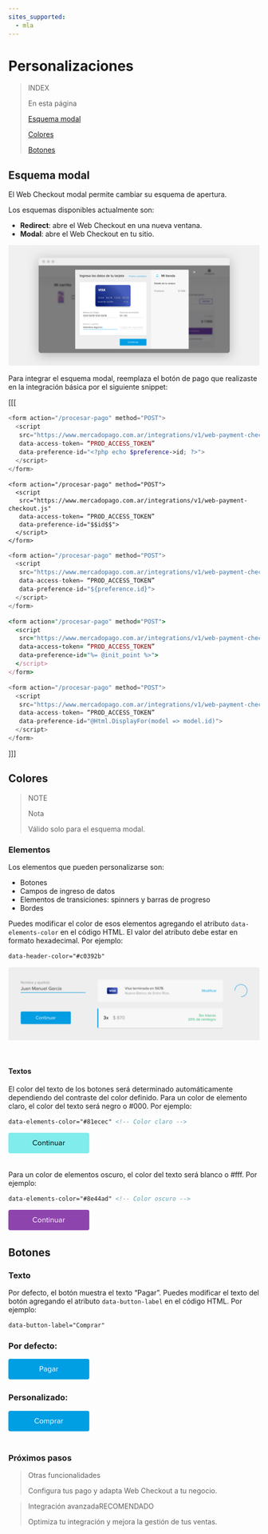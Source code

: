 ```yaml
---
sites_supported:
  - mla
---
```


# Personalizaciones

> INDEX
>
> En esta página
>
>
>
> [Esquema modal](https://www.mercadopago.com.ar/developers/es/guides/payments/web-payment-checkout/customizations#bookmark_esquema_modal)
>
> [Colores](https://www.mercadopago.com.ar/developers/es/guides/payments/web-payment-checkout/customizations#bookmark_colores)
>
> [Botones](https://www.mercadopago.com.ar/developers/es/guides/payments/web-payment-checkout/customizations#bookmark_botones)

## Esquema modal

El Web Checkout modal permite cambiar su esquema de apertura.

Los esquemas disponibles actualmente son:

* **Redirect**: abre el Web Checkout en una nueva ventana.
* **Modal**: abre el Web Checkout en tu sitio.

![Checkout-Modal](/images/web-payment-checkout/checkout-modal.png)

Para integrar el esquema modal, reemplaza el botón de pago que realizaste en la integración
básica por el siguiente snippet:

[[[
```php
<form action="/procesar-pago" method="POST">
  <script
   src="https://www.mercadopago.com.ar/integrations/v1/web-payment-checkout.js"
   data-access-token= “PROD_ACCESS_TOKEN”
   data-preference-id="<?php echo $preference->id; ?>">
  </script>
</form>
```
```node
<form action="/procesar-pago" method="POST">
  <script
   src="https://www.mercadopago.com.ar/integrations/v1/web-payment-checkout.js"
   data-access-token= “PROD_ACCESS_TOKEN”
   data-preference-id="$$id$$">
  </script>
</form>
```
```java
<form action="/procesar-pago" method="POST">
  <script
   src="https://www.mercadopago.com.ar/integrations/v1/web-payment-checkout.js"
   data-access-token= “PROD_ACCESS_TOKEN”
   data-preference-id="${preference.id}">
  </script>
</form>
```
```ruby
<form action="/procesar-pago" method="POST">
  <script
   src="https://www.mercadopago.com.ar/integrations/v1/web-payment-checkout.js"
   data-access-token= “PROD_ACCESS_TOKEN”
   data-preference-id="%= @init_point %>">
  </script>
</form>
```
```csharp
<form action="/procesar-pago" method="POST">
  <script
   src="https://www.mercadopago.com.ar/integrations/v1/web-payment-checkout.js"
   data-access-token= “PROD_ACCESS_TOKEN”
   data-preference-id="@Html.DisplayFor(model => model.id)">
  </script>
</form>
```
]]]

## Colores

> NOTE
>
> Nota
>
> Válido solo para el esquema modal.

### Elementos

Los elementos que pueden personalizarse son:

* Botones
* Campos de ingreso de datos
* Elementos de transiciones: spinners y barras de progreso
* Bordes

Puedes modificar el color de esos elementos agregando el atributo `data-elements-color` en el código HTML.
El valor del atributo debe estar en formato hexadecimal. Por ejemplo:


```html
data-header-color="#c0392b"
```

![Custom-Component](/images/web-payment-checkout/custom_components.gif)
</p><br/>

#### Textos

El color del texto de los botones será determinado automáticamente dependiendo del contraste del color definido.
Para un color de elemento claro, el color del texto será negro o #000. Por ejemplo:

```html
data-elements-color="#81ecec" <!-- Color claro -->
```

![Light Color Button](/images/web-payment-checkout/light_color_button.png)

<br/>Para un color de elementos oscuro, el color del texto será blanco o #fff. Por ejemplo:

```html
data-elements-color="#8e44ad" <!-- Color oscuro -->
```

![Dark Color Button](/images/web-payment-checkout/dark_color_button.png)

## Botones

### Texto

Por defecto, el botón muestra el texto “Pagar”. Puedes modificar el texto del botón agregando el atributo `data-button-label` en el código HTML. Por ejemplo:

```html
data-button-label="Comprar"
```

### Por defecto:

![Default Label Button](/images/web-payment-checkout/default_label_button.png)<br/>

### Personalizado:

![Custom Label Button](/images/web-payment-checkout/custom_label_button.png)<br/><br/>

### Próximos pasos

<div>
<a href="http://www.mercadopago.com.ar/developers/es/guides/payments/web-payment-checkout/configurations/" style="text-decoration:none;color:inherit">
<blockquote class="next-step-card next-step-card-left">
<p class="card-note-title">Otras funcionalidades</p>
 <p>Configura tus pago y adapta Web Checkout a tu negocio.</p>
</blockquote>
</a>
<a href="http://www.mercadopago.com.ar/developers/es/guides/payments/web-payment-checkout/advanced-integration/" style="text-decoration:none;color:inherit">       
<blockquote class="next-step-card next-step-card-right">
<p class="card-note-title">Integración avanzada<span class="card-status-tag card-status-tag-recommended">RECOMENDADO</span></p>
 <p>Optimiza tu integración y mejora la gestión de tus ventas.</p>
</blockquote>
</a>   
</div>
<br/>
<br/>
<br/>
<br/>
<br/>
<br/>
<br/>
